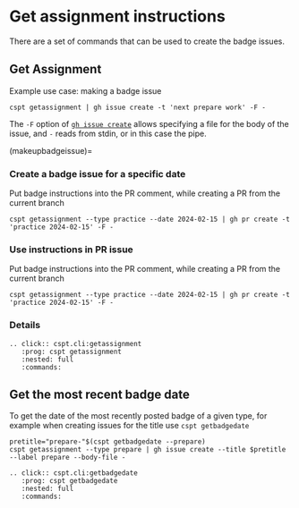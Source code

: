 # Get assignment instructions

There are a set of commands that can be used to create the badge issues.


## Get Assignment

Example use case: making a badge issue

```
cspt getassignment | gh issue create -t 'next prepare work' -F -
```

The `-F` option of [`gh issue create`](https://cli.github.com/manual/gh_issue_create) 
allows specifying a file for the body of the issue, and `-` reads from stdin, or in this case the pipe. 

(makeupbadgeissue)=
### Create a badge issue for a specific date
Put badge instructions into the PR comment, while creating a PR from the current branch

```
cspt getassignment --type practice --date 2024-02-15 | gh pr create -t 'practice 2024-02-15' -F -
```


### Use instructions in PR issue
Put badge instructions into the PR comment, while creating a PR from the current branch

```
cspt getassignment --type practice --date 2024-02-15 | gh pr create -t 'practice 2024-02-15' -F -
```

### Details

```{eval-rst}
.. click:: cspt.cli:getassignment
   :prog: cspt getassignment
   :nested: full
   :commands:

```




## Get the most recent badge date

To get the date of the most recently posted badge of a given type, for 
example when creating issues for the title use `cspt getbadgedate`

```
pretitle="prepare-"$(cspt getbadgedate --prepare)
cspt getassignment --type prepare | gh issue create --title $pretitle --label prepare --body-file -
```

```{eval-rst}
.. click:: cspt.cli:getbadgedate
   :prog: cspt getbadgedate
   :nested: full
   :commands:

```